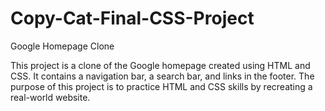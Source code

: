 # Copy-Cat-Final-CSS-Project

Google Homepage Clone

This project is a clone of the Google homepage created using HTML and CSS. 
It contains a navigation bar, a search bar, and links in the footer. 
The purpose of this project is to practice HTML and CSS skills by recreating a real-world website.

